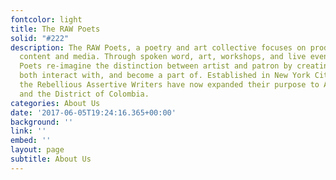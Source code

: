 ```yaml
---
fontcolor: light
title: The RAW Poets
solid: "#222"
description: The RAW Poets, a poetry and art collective focuses on producing original
  content and media. Through spoken word, art, workshops, and live events, The RAW
  Poets re-imagine the distinction between artist and patron by creating art you can
  both interact with, and become a part of. Established in New York City in 2010,
  the Rebellious Assertive Writers have now expanded their purpose to Atlanta, Chicago,
  and the District of Colombia.
categories: About Us
date: '2017-06-05T19:24:16.365+00:00'
background: ''
link: ''
embed: ''
layout: page
subtitle: About Us
---
```

